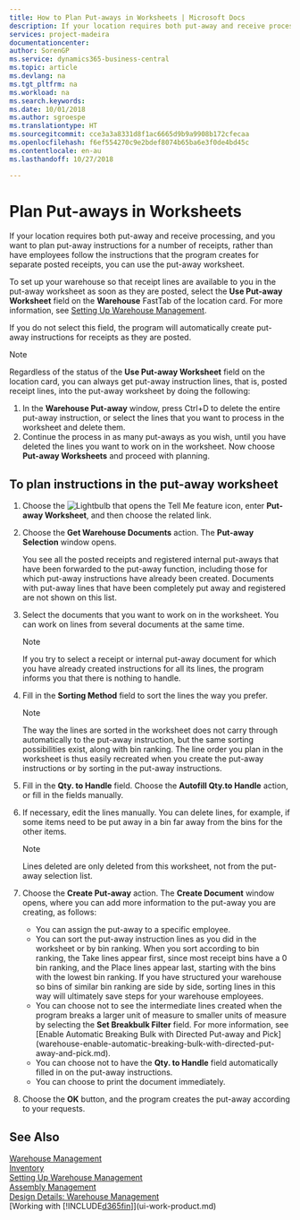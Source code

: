 ```yaml
---
title: How to Plan Put-aways in Worksheets | Microsoft Docs
description: If your location requires both put-away and receive processing, and you want to plan put-away instructions for a number of receipts, rather than have employees follow the instructions that the program creates for separate posted receipts, you can use the put-away worksheet.
services: project-madeira
documentationcenter: 
author: SorenGP
ms.service: dynamics365-business-central
ms.topic: article
ms.devlang: na
ms.tgt_pltfrm: na
ms.workload: na
ms.search.keywords: 
ms.date: 10/01/2018
ms.author: sgroespe
ms.translationtype: HT
ms.sourcegitcommit: cce3a3a8331d8f1ac6665d9b9a9908b172cfecaa
ms.openlocfilehash: f6ef554270c9e2bdef8074b65ba6e3f0de4bd45c
ms.contentlocale: en-au
ms.lasthandoff: 10/27/2018

---
```

# <a name="plan-put-aways-in-worksheets"></a>Plan Put-aways in Worksheets
If your location requires both put-away and receive processing, and you want to plan put-away instructions for a number of receipts, rather than have employees follow the instructions that the program creates for separate posted receipts, you can use the put-away worksheet.  

To set up your warehouse so that receipt lines are available to you in the put-away worksheet as soon as they are posted, select the **Use Put-away Worksheet** field on the **Warehouse** FastTab of the location card. For more information, see [Setting Up Warehouse Management](warehouse-setup-warehouse.md).  

If you do not select this field, the program will automatically create put-away instructions for receipts as they are posted.  

> [!NOTE]  
>  Regardless of the status of the **Use Put-away Worksheet** field on the location card, you can always get put-away instruction lines, that is, posted receipt lines, into the put-away worksheet by doing the following:  
>   
>  1.  In the **Warehouse Put-away** window, press Ctrl+D to delete the entire put-away instruction, or select the lines that you want to process in the worksheet and delete them.  
> 2.  Continue the process in as many put-aways as you wish, until you have deleted the lines you want to work on in the worksheet. Now choose **Put-away Worksheets** and proceed with planning.  

## <a name="to-plan-instructions-in-the-put-away-worksheet"></a>To plan instructions in the put-away worksheet  
1.  Choose the ![Lightbulb that opens the Tell Me feature](media/ui-search/search_small.png "Tell me what you want to do") icon, enter **Put-away Worksheet**, and then choose the related link.  
2.  Choose the **Get Warehouse Documents** action. The **Put-away Selection** window opens.  

    You see all the posted receipts and registered internal put-aways that have been forwarded to the put-away function, including those for which put-away instructions have already been created. Documents with put-away lines that have been completely put away and registered are not shown on this list.  

3. Select the documents that you want to work on in the worksheet. You can work on lines from several documents at the same time.  

    > [!NOTE]  
    >  If you try to select a receipt or internal put-away document for which you have already created instructions for all its lines, the program informs you that there is nothing to handle.  

4. Fill in the **Sorting Method** field to sort the lines the way you prefer.  

    > [!NOTE]  
    >  The way the lines are sorted in the worksheet does not carry through automatically to the put-away instruction, but the same sorting possibilities exist, along with bin ranking. The line order you plan in the worksheet is thus easily recreated when you create the put-away instructions or by sorting in the put-away instructions.  

5.  Fill in the **Qty. to Handle** field. Choose the **Autofill Qty.to Handle** action, or fill in the fields manually.  
6.  If necessary, edit the lines manually. You can delete lines, for example, if some items need to be put away in a bin far away from the bins for the other items.  

    > [!NOTE]  
    >  Lines deleted are only deleted from this worksheet, not from the put-away selection list.  

7.  Choose the **Create Put-away** action. The **Create Document** window opens, where you can add more information to the put-away you are creating, as follows:  

    -   You can assign the put-away to a specific employee.  
    -   You can sort the put-away instruction lines as you did in the worksheet or by bin ranking. When you sort according to bin ranking, the Take lines appear first, since most receipt bins have a 0 bin ranking, and the Place lines appear last, starting with the bins with the lowest bin ranking. If you have structured your warehouse so bins of similar bin ranking are side by side, sorting lines in this way will ultimately save steps for your warehouse employees.  
    -   You can choose not to see the intermediate lines created when the program breaks a larger unit of measure to smaller units of measure by selecting the **Set Breakbulk Filter** field. For more information, see [Enable Automatic Breaking Bulk with Directed Put-away and Pick] (warehouse-enable-automatic-breaking-bulk-with-directed-put-away-and-pick.md).  
    -   You can choose not to have the **Qty. to Handle** field automatically filled in on the put-away instructions.  
    -   You can choose to print the document immediately.  

8.  Choose the **OK** button, and the program creates the put-away according to your requests.  

## <a name="see-also"></a>See Also  
[Warehouse Management](warehouse-manage-warehouse.md)  
[Inventory](inventory-manage-inventory.md)  
[Setting Up Warehouse Management](warehouse-setup-warehouse.md)     
[Assembly Management](assembly-assemble-items.md)    
[Design Details: Warehouse Management](design-details-warehouse-management.md)  
[Working with [!INCLUDE[d365fin](includes/d365fin_md.md)]](ui-work-product.md)

